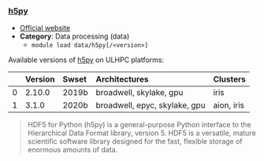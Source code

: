 ### [h5py](https://www.h5py.org/)

* [Official website](https://www.h5py.org/)
* __Category__: Data processing (data)
    -  `module load data/h5py[/<version>]`

Available versions of [h5py](https://www.h5py.org/) on ULHPC platforms:

|    | Version   | Swset   | Architectures                 | Clusters   |
|---:|:----------|:--------|:------------------------------|:-----------|
|  0 | 2.10.0    | 2019b   | broadwell, skylake, gpu       | iris       |
|  1 | 3.1.0     | 2020b   | broadwell, epyc, skylake, gpu | aion, iris |

> HDF5 for Python (h5py) is a general-purpose Python interface to the Hierarchical Data Format library, version 5. HDF5 is a versatile, mature scientific software library designed for the fast, flexible storage of enormous amounts of data.
